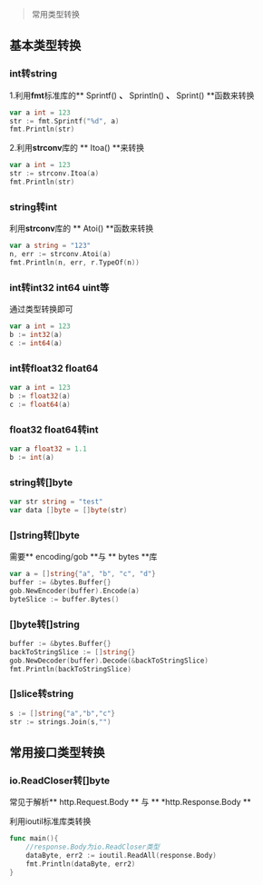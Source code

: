 > 常用类型转换

## 基本类型转换

### int转string

1.利用**fmt**标准库的** Sprintf() **、** Sprintln() **、** Sprint() **函数来转换

```go
var a int = 123
str := fmt.Sprintf("%d", a)
fmt.Println(str)
```

2.利用**strconv**库的 ** Itoa() **来转换

```go
var a int = 123
str := strconv.Itoa(a)
fmt.Println(str)
```
### string转int

利用**strconv**库的 ** Atoi() **函数来转换

```go
var a string = "123"
n, err := strconv.Atoi(a)
fmt.Println(n, err, r.TypeOf(n))
```
### int转int32 int64 uint等

通过类型转换即可

```go
var a int = 123
b := int32(a)
c := int64(a)
```
### int转float32 float64

```go
var a int = 123
b := float32(a)
c := float64(a)	
```

### float32 float64转int

```go
var a float32 = 1.1
b := int(a)
```

### string转[]byte

```go
var str string = "test"
var data []byte = []byte(str)
```

### []string转[]byte

需要** encoding/gob **与 ** bytes **库
```go
var a = []string{"a", "b", "c", "d"}
buffer := &bytes.Buffer{}
gob.NewEncoder(buffer).Encode(a)
byteSlice := buffer.Bytes()
```

### []byte转[]string
```go
buffer := &bytes.Buffer{}
backToStringSlice := []string{}
gob.NewDecoder(buffer).Decode(&backToStringSlice)
fmt.Println(backToStringSlice)
```

### []slice转string
```go
s := []string{"a","b","c"}
str := strings.Join(s,"")
```


## 常用接口类型转换

### io.ReadCloser转[]byte

常见于解析** http.Request.Body ** 与 ** *http.Response.Body **

利用ioutil标准库类转换

```go
func main(){
    //response.Body为io.ReadCloser类型
    dataByte, err2 := ioutil.ReadAll(response.Body)
    fmt.Println(dataByte, err2)	
}
```